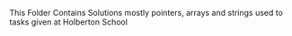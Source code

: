 This Folder Contains Solutions mostly pointers, arrays and strings used to tasks given at Holberton School
